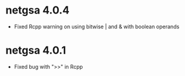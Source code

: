 # netgsa 4.0.4
- Fixed Rcpp warning on using bitwise | and & with boolean operands

# netgsa 4.0.1
- Fixed bug with ">>" in Rcpp
